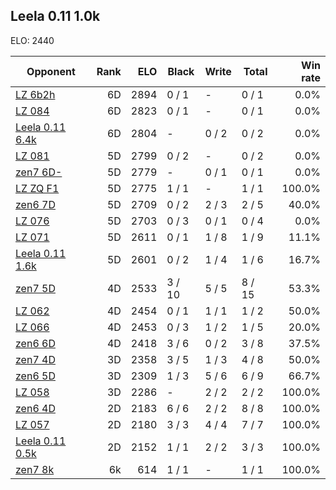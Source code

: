 ## Leela 0.11 1.0k ##

ELO: 2440

Opponent | Rank | ELO | Black | Write | Total | Win rate
---------|-----:|----:|-------|-------|-------|-------:
[LZ 6b2h](LZ%206b2h.md) | 6D | 2894 | 0 / 1 | - | 0 / 1 | 0.0%
[LZ 084](LZ%20084.md) | 6D | 2823 | 0 / 1 | - | 0 / 1 | 0.0%
[Leela 0.11 6.4k](Leela%200.11%206.4k.md) | 6D | 2804 | - | 0 / 2 | 0 / 2 | 0.0%
[LZ 081](LZ%20081.md) | 5D | 2799 | 0 / 2 | - | 0 / 2 | 0.0%
[zen7 6D-](zen7%206D-.md) | 5D | 2779 | - | 0 / 1 | 0 / 1 | 0.0%
[LZ ZQ F1](LZ%20ZQ%20F1.md) | 5D | 2775 | 1 / 1 | - | 1 / 1 | 100.0%
[zen6 7D](zen6%207D.md) | 5D | 2709 | 0 / 2 | 2 / 3 | 2 / 5 | 40.0%
[LZ 076](LZ%20076.md) | 5D | 2703 | 0 / 3 | 0 / 1 | 0 / 4 | 0.0%
[LZ 071](LZ%20071.md) | 5D | 2611 | 0 / 1 | 1 / 8 | 1 / 9 | 11.1%
[Leela 0.11 1.6k](Leela%200.11%201.6k.md) | 5D | 2601 | 0 / 2 | 1 / 4 | 1 / 6 | 16.7%
[zen7 5D](zen7%205D.md) | 4D | 2533 | 3 / 10 | 5 / 5 | 8 / 15 | 53.3%
[LZ 062](LZ%20062.md) | 4D | 2454 | 0 / 1 | 1 / 1 | 1 / 2 | 50.0%
[LZ 066](LZ%20066.md) | 4D | 2453 | 0 / 3 | 1 / 2 | 1 / 5 | 20.0%
[zen6 6D](zen6%206D.md) | 4D | 2418 | 3 / 6 | 0 / 2 | 3 / 8 | 37.5%
[zen7 4D](zen7%204D.md) | 3D | 2358 | 3 / 5 | 1 / 3 | 4 / 8 | 50.0%
[zen6 5D](zen6%205D.md) | 3D | 2309 | 1 / 3 | 5 / 6 | 6 / 9 | 66.7%
[LZ 058](LZ%20058.md) | 3D | 2286 | - | 2 / 2 | 2 / 2 | 100.0%
[zen6 4D](zen6%204D.md) | 2D | 2183 | 6 / 6 | 2 / 2 | 8 / 8 | 100.0%
[LZ 057](LZ%20057.md) | 2D | 2180 | 3 / 3 | 4 / 4 | 7 / 7 | 100.0%
[Leela 0.11 0.5k](Leela%200.11%200.5k.md) | 2D | 2152 | 1 / 1 | 2 / 2 | 3 / 3 | 100.0%
[zen7 8k](zen7%208k.md) | 6k | 614 | 1 / 1 | - | 1 / 1 | 100.0%
